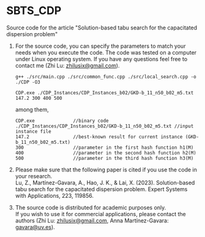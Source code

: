 # SBTS_CDP
Source code for the article "Solution-based tabu search for the capacitated dispersion problem"

1. For the source code, you can specify the parameters to match your needs when you execute the code. The code was tested on a computer under Linux operating system. If you have any questions feel free to contact me (Zhi Lu: zhilusix@gmail.com).     
   
   ```
   g++ ./src/main.cpp ./src/common_func.cpp ./src/local_search.cpp -o ./CDP -O3
   ```
   ```
   CDP.exe ./CDP_Instances/CDP_Instances_b02/GKD-b_11_n50_b02_m5.txt 147.2 300 400 500
   ```
   among them,  
   ```
   CDP.exe              //binary code
   ./CDP_Instances/CDP_Instances_b02/GKD-b_11_n50_b02_m5.txt //input instance file
   147.2                //best-known result for current instance (GKD-b_11_n50_b02_m5.txt)
   300                  //parameter in the first hash function h1(M)
   400                  //parameter in the second hash function h2(M)
   500                  //parameter in the third hash function h3(M)
   ```
  
2. Please make sure that the following paper is cited if you use the code in your research.    
   Lu, Z., Martínez-Gavara, A., Hao, J. K., & Lai, X. (2023). Solution-based tabu search for the capacitated dispersion problem. Expert Systems with Applications, 223, 119856.

3. The source code is distributed for academic purposes only.    
   If you wish to use it for commercial applications, please contact the authors (Zhi Lu: zhilusix@gmail.com, Anna Martı́nez-Gavara: gavara@uv.es).  
